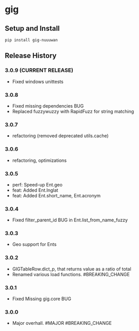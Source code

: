 # gig

## Setup and Install

```
pip install gig-nuuuwan
```

## Release History

### 3.0.9   (CURRENT RELEASE)
* Fixed windows unittests

### 3.0.8
* Fixed missing dependencies BUG 
* Replaced fuzzywuzzy with RapidFuzz for string matching

### 3.0.7 
* refactoring (removed deprecated utils.cache)

### 3.0.6 
* refactoring, optimizations

### 3.0.5 
* perf: Speed-up Ent.geo
* feat: Added Ent.lnglat
* feat: Added Ent.short_name, Ent.acronym

### 3.0.4 
* Fixed filter_parent_id BUG in Ent.list_from_name_fuzzy

### 3.0.3 
* Geo support for Ents

### 3.0.2
* GIGTableRow.dict_p, that returns value as a ratio of total
* Renamed various load functions. #BREAKING_CHANGE

### 3.0.1 
* Fixed Missing gig.core BUG

### 3.0.0 
* Major overhall. #MAJOR #BREAKING_CHANGE
